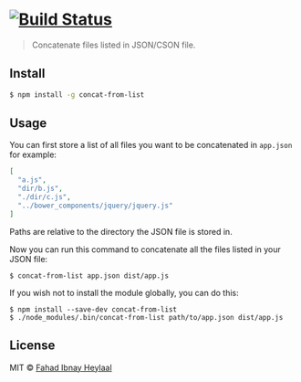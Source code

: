 #  [![Build Status](https://secure.travis-ci.org/fahad19/concat-from-list.png?branch=master)](http://travis-ci.org/fahad19/concat-from-list)

> Concatenate files listed in JSON/CSON file.


## Install

```sh
$ npm install -g concat-from-list
```

## Usage

You can first store a list of all files you want to be concatenated in `app.json` for example:

```json
[
  "a.js",
  "dir/b.js",
  "./dir/c.js",
  "../bower_components/jquery/jquery.js"
]
```

Paths are relative to the directory the JSON file is stored in.

Now you can run this command to concatenate all the files listed in your JSON file:

```
$ concat-from-list app.json dist/app.js
```

If you wish not to install the module globally, you can do this:

```
$ npm install --save-dev concat-from-list
$ ./node_modules/.bin/concat-from-list path/to/app.json dist/app.js
```

## License

MIT © [Fahad Ibnay Heylaal](http://fahad19.com)
